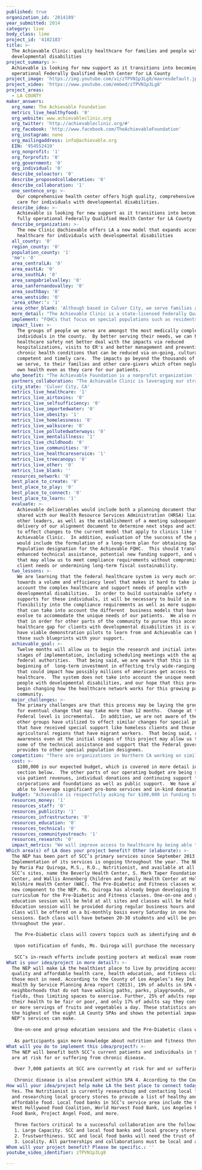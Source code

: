 ```yaml
---
published: true
organization_id: '2014189'
year_submitted: 2014
category: live
body_class: lime
project_id: '4102183'
title: >-
  The Achievable Clinic: quality healthcare for families and people with
  developmental disabilities
project_summary: >-
  Achievable is looking for new support as it transitions into becoming a fully
  operational Federally Qualified Health Center for LA County
project_image: 'https://img.youtube.com/vi/zTPVN1p3Lg8/maxresdefault.jpg'
project_video: 'https://www.youtube.com/embed/zTPVN1p3Lg8'
project_areas:
  - LA COUNTY
maker_answers:
  org_name: The Achievable Foundation
  metrics_live_healthyfood: '0'
  org_website: www.achievableclinic.org
  org_twitter: 'http://achievableclinic.org/#'
  org_facebook: 'http://www.facebook.com/TheAchievableFoundation'
  org_instagram: none
  org_mailingaddress: info@achievable.org
  EIN: '954552419'
  org_nonprofit: '1'
  org_forprofit: '0'
  org_government: '0'
  org_individual: '0'
  describe_soloactor: '0'
  describe_proposedcollaboration: '0'
  describe_collaboration: '1'
  one_sentence_org: >-
    Our comprehensive health center offers high quality, comprehensive health
    care for individuals with developmental disabilities.
  describe_idea: >-
    Achievable is looking for new support as it transitions into becoming a
    fully operational Federally Qualified Health Center for LA County
  describe_organization: >-
    The new Clinic @achievable offers LA a new model that expands access to
    healthcare for individuals with developmental disabilities
  all_county: '0'
  region_county: '0'
  population_county: '1'
  'no': '0'
  area_centralLA: '0'
  area_eastLA: '0'
  area_southLA: '0'
  area_sangabrielvalley: '0'
  area_sanfernandovalley: '0'
  area_southbay: '0'
  area_westside: '0'
  'area_other:': '1'
  area_other_blank: 'Although based in Culver City, we serve families across LA County.'
  more_detail: "The Achievable Clinic is a state-licensed Federally Qualified Health Center (FQHC) specializing in providing appropriate, coordinated, continuous, high-quality and comprehensive healthcare services to our under-served community members, with a special focus on serving individuals with developmental disabilities and their families who lack access to such care in the broader community. \r\nFederal support comes with compliance requirements that do not always take into account the unique needs of our clients.  Achievable is looking to collaborate with LA2050 in order to align our model of care with FQHC rules and expectations while still meeting the complex healthcare needs of our clients as well as ensuring long term financial sustainability.  "
  implement: "FQHCs that focus on special populations such as residents of public housing, persons experiencing homelessness or agricultural workers, are subject to special waivers and accommodations that allow the FQHCs to address the unique health care needs of these groups.  No such process currently exists for people with developmental disabilities. \r\n\r\nIt is our hope that we can demonstrate to HRSA the merits of designating people with developmental disabilities as a special population.  Consequently such a designation would allow us to get the proper reimbursement rate for services rendered as well as allow us to receive continued HRSA grant funding. \r\n\r\nIn that regard, we believe that a significant portion of funding could be allocated to the efforts of our CEO and additional consulting support as Achievable looks to streamline operations, ensure federal, state and county compliance, grow our patient base and ensure that we are properly compensated for the care we provide to our clients.  "
  impact_live: >-
    The groups of people we serve are amongst the most medically complex
    individuals in the county.  By better serving their needs, we can help the
    healthcare safety net better deal with the impacts via reduced
    hospitalizations, visits to ER's and better management and prevention of
    chronic health conditions that can be reduced via on-going, culturally
    competent and timely care.  The impacts go beyond the thousands of clients
    we serve, to their families and other care-givers which often neglect their
    own health even as they care for our patients.
  who_benefit: "The Achievable Foundation is a nonprofit organization founded in 1996 with the mission of significantly improving the health and quality of life of under-served individuals living in Los Angeles County who have developmental disabilities such as autism, intellectual disability, cerebral palsy and epilepsy. \r\n\r\nIndividuals with developmental disabilities have numerous complex health care needs and experience poorer health than the general population, including disproportionately high incidence of chronic conditions and preventable mortality.   Although state and federally-supported Community Health Center programs provide significant support for meeting the needs of many vulnerable populations, there is no specific framework for addressing the unique challenges posed in serving a patient base made up primarily of individuals with developmental disabilities.\r\n\r\nWe aim to serve the tens of thousands of potential clients that may seek our services from across the entire county of Los Angeles."
  partners_collaboration: "The Achievable Clinic is leveraging our strategic partnerships with organizations like the Westside Regional Center (WRC)--where we are co-located-- to offer a growing spectrum of health care services to the expanding number of individuals with developmental disabilities who have MediCal insurance coverage through L.A. Care Health Plan.  Based on the latest information from L.A. Care, there are over 2,286 clients at WRC (or roughly one third of all WRC clients) signed up with one of L.A. Care’s health plan providers.   \r\n\r\nAs part of an extensive outreach plan, Achievable is looking to become the medical home of choice for many new L.A. Care clients. Serving as a medical home to L.A. Care clients places our clinic in a strategic position to contribute significantly towards L.A. Care Health Plan’s Triple Aim goals of achieving excellent patient outcomes, excellent patient experiences, and cost effectiveness and efficiency on behalf of our shared clients. To that end, we seek to improve patient experiences while minimizing long-term medical costs through an integrated, whole-person approach to addressing the ongoing healthcare needs of our community members.  \r\n\r\nIf we can demonstrate the effectiveness of this strategy working with WRC, this could be expanded to the other Regional Centers across LA County that together serve tens of thousands of individuals with developmental disabilities."
  city_state: 'Culver City, CA'
  metrics_live_healthcare: '1'
  metrics_live_airtoxins: '0'
  metrics_live_selfsufficiency: '0'
  metrics_live_importedwater: '0'
  metrics_live_obesity: '1'
  metrics_live_homelessness: '0'
  metrics_live_walkscore: '0'
  metrics_live_pollutedwaterways: '0'
  metrics_live_mentalillness: '1'
  metrics_live_childhood: '0'
  metrics_live_communities: '0'
  metrics_live_healthcareservice: '1'
  metrics_live_treecanopy: '0'
  metrics_live_other: '0'
  metrics_live_blank: ''
  resources_network: '0'
  best_place_to_create: '0'
  best_place_to_play: '0'
  best_place_to_connect: '0'
  best_place_to_learn: '1'
  evaluate: >-
    Achievable deliverables would include both a planning document that will be
    shared with our Health Resource Services Administration (HRSA) liaison and
    other leaders, as well as the establishment of a meeting subsequent to
    delivery of our alignment document to determine next steps and action plans
    to effect changes to the current model that apply to clinics like the
    Achievable Clinic.  In addition, evaluation of the success of the project
    would include the formulation of a long-term plan for obtaining Special
    Population designation for the Achievable FQHC.  This should translate into
    enhanced technical assistance, potential new funding support, and waivers
    that may allow us to meet compliance requirements without compromising our
    client needs or undermining long-term fiscal sustainability.
  two_lessons: >-
    We are learning that the federal healthcare system is very much oriented
    towards a volume and efficiency level that makes it hard to take into
    account the complex healthcare and support needs of people with
    developmental disabilities.  In order to build sustainable safety net
    supports for these individuals, it will be necessary to build in more
    flexibility into the compliance requirements as well as more support options
    that can take into account the different  business models that have to
    evolve to accommodate the unique needs of our patients.  We also realize
    that in order for other parts of the community to pursue this access to
    healthcare gap for clients with developmental disabilities it is vital to
    have viable demonstration pilots to learn from and Achievable can be one of
    those such blueprints with your support.
  achievable_goal: >-
    Twelve months will allow us to begin the research and initial interaction
    stages of implementation, including scheduling meetings with the appropriate
    federal authorities.  That being said, we are aware that this is the
    beginning of  long-term investment in effecting truly wide-ranging change
    that could impact how possibly millions of americans get access to
    healthcare.  The system does not take into account the unique needs of
    people with developmental disabilities, and our hope that this process will
    begin changing how the healthcare network works for this growing part of our
    community.
  major_challenges: >-
    The primary challenges are that this process may be laying the groundwork
    for eventual change that may take more than 12 months.  Change at the
    Federal level is incremental.  In addition, we are not aware of the process
    other groups have utilized to effect similar changes for special populations
    that have received special support like homeless clients and those in
    agricultural regions that have migrant workers.  That being said, raising
    awareness even at the initial stages of this project may allow us to get
    some of the technical assistance and support that the Federal government
    provides to other special population designees.  
  competition: "There are organizations in Northern CA working on similar issues.  At UC San Francisco, they are working with partners to develop clinical solutions for similar potential clients in the San Mateo county area.  We have collaborated with them to share best practices and possibly link up in the future to form a more systemic partnership.  \r\n\r\nAcross a number of universities, there are Centers of Excellence that are providing various programs to help increase healthcare solutions for people with complex healthcare needs in the developmental disabilities arena.  We are aware of their work, and have collaborated with them in a number of ways.  For instance, we have a collaboration with UCLA's Neuro Psychiatric Institute that allows our patients to get access to mental health professionals with experience in our field. \r\n\r\nFinally, we are working with the Department of Developmental Disabilities via its Regional Center network in a collaborative approach to improving outreach and access to their clients.  Currently, we are working with Westside Regional Center, where our new clinic is co-located. "
  cost: >-
    $100,000 is our expected budget, which is covered in more detail in the
    section below.  The other parts of our operating budget are being sustained
    via patient revenues, individual donations and continuing support from
    corporations and foundations as well as public support.  We have also been
    able to leverage significant pro-bono services and in-kind donations.
  budget: "Achievable is respectfully asking for $100,000 in funding to support our Executive leadership in documenting our alignment with the FQHC model. At the heart of this request is the creation of an FQHC Special Population planning process that can be documented in order to demonstrate to HRSA exactly how our clinic model operates, with the view of establishing a case for consideration of developmental disabilities as a potential Special Population Designation in future FQHC certification and support initiatives. \r\n\r\nSpecifically, we are asking to be considered for $30,000 in strategic funding to support our CEO’s contributions to the FQHC alignment documentation process, $50,000 for outside consulting support (including research of prior successful designation processes as well as feasibility assessment for Achievable’s plan), and $20,000 for Operations and Development staff contributions (which would include data collections and evaluation of existing operations and patient impacts and costs). \r\n\r\nThese positions are vital to both producing the documentation to be presented to HRSA, and the follow up needed to make a case to the relevant authorities that a special designation for developmental disabilities is both appropriate and viable.  The funding would cover the costs of researching past efforts to create Special Population designation procedures (such as those for people experiencing homelessness), conducting a feasibility analysis, making the case for support, and providing the required data and justification to underpin a similar request on behalf of our population being served."
  resources_money: '1'
  resources_staff: '0'
  resources_publicity: '1'
  resources_infrastructure: '0'
  resources_education: '0'
  resources_technical: '0'
  resources_communityoutreach: '1'
  resources_research: '0'
  impact_metrics: "We will improve access to healthcare by being able to serve thousands of clients via our FQHC clinic with enhanced Special Population status allowing for possibly more funding and technical assistance as we implement our clinical care model.\r\n\r\nWe can address the obesity crisis by working with more clients and families in our patient centered medical home model.  Individuals with developmental disabilities have numerous complex health care needs and experience poorer health than the general population, including disproportionately high incidence of chronic conditions and preventable mortality.    \r\n\r\nAlthough state and federally-supported Community Health Center programs provide significant support for meeting the needs of many vulnerable populations, there is no specific framework for addressing the unique challenges posed in serving a patient base made up primarily of individuals with developmental disabilities.\r\n\r\nWe also address the mental health issues via our specialists in mental health through our UCLA and Cedars partnerships with their specialty care clinicians working at our clinic.  Collaborating with the Regional Centers also allows for better coordination of services, including various social needs such as housing assistance and job support and independent living skills offered by our partners at Westside Regional Center."
Which area(s) of LA does your project benefit? Other (elaborate): >-
  The NEP has been part of SCC’s primary services since September 2013.
  Implementation of its services is ongoing throughout the year. The NEP is led
  by Maria Paz Quiroga, M.S., R.D., Nutritionist, and available at all three of
  SCC’s sites, name the Beverly Health Center, S. Mark Taper Foundation Health
  Center, and Wallis Annenberg Children and Family Health Center at Hollywood
  Wilshire Health Center (WAC). The Pre-Diabetic and Fitness classes will be a
  new component to the NEP. Ms. Quiroga has already begun developing the
  curriculum for the Pre-Diabetic and Fitness classes. One-on-one and group
  education session will be held at all sites and classes will be held at WAC.
  Education session will be provided during regular business hours and each
  class will be offered on a bi-monthly basis every Saturday in one hour
  sessions. Each class will have between 20-30 students and will be provided
  throughout the year.
   
   The Pre-Diabetic class will covers topics such as identifying and defining diabetes and obesity, the effect of diabetes, how nutrition is linked to chronic disease, the importance of exercise, and more. Fitness classes will comprise of circuit training which incorporates a breadth of exercises such as strength training, cardio, and stretching. An education component will also be included to help participants perform the exercises at home. Participants will receive a diet journal to monitor food intake and utilize measuring tapes and calipers to evaluate progress.
   
   Upon notification of funds, Ms. Quiroga will purchase the necessary equipment and hire a contracted co-trainer to begin classes. SCC will use in-reach efforts to inform medical staff and providers of the services available as well outreach efforts to publicize NEP and its additional services.
   
   SCC’s in-reach efforts include posting posters at medical exam rooms and front desk as well as distributing informational flyers at the registration and discharge rooms. In terms of outreach efforts, SCC’s Managed Care Manager leads a team of Outreach Specialists to promote SCC’s various programs and services, including the NEP. The Managed Care Manager coordinates and leads culturally-sensitive and linguistically-appropriate outreach activities such as maintaining contact with agencies, initiating collaborations and partnerships, and participating in community events. The Outreach Specialists visit schools, local community and faith-based organizations, and other service centers.
What is your idea/project in more detail?: >-
  The NEP will make LA the healthiest place to live by providing access to
  quality and affordable health care, health education, and fitness classes to
  those most in need. According to the County of Los Angeles’s Key Indicators of
  Health by Service Planning Area report (2013), 19% of adults in SPA 4 live in
  neighborhoods that do not have walking paths, parks, playgrounds, or sports
  fields, thus limiting spaces to exercise. Further, 25% of adults reported
  their health to be fair or poor, and only 17% of adults say they consume five
  or more servings of fruits and vegetables a day. These statistics are amongst
  the highest of the eight LA County SPAs and shows the potential impact the
  NEP’s services can make. 
   
   One-on-one and group education sessions and the Pre-Diabetic class will teach individuals how to eat healthier, how to maximize their limited funds to purchase healthy foods, appropriate portion control, and much more. Fitness classes will provide individuals a free space to exercise as well as lessons on proper fitness regimens and exercise routines. 
   
   As participants gain more knowledge about nutrition and fitness through the NEP, they will be able to utilize and share them with their friends and family to promote a healthier and more active lifestyle. By 2050, SCC hopes that the network of persons reached will be great enough to have a significant impact on the Los Angeles community. SCC is confident that the NEP will have a positive effect on the communities it serves. SCC has already received positive remarks from patients on how the current NEP and its services have transformed different areas of their health including weight loss, eating habits, blood pressure, and medication intake.
What will you do to implement this idea/project?: >-
  The NEP will benefit both SCC’s current patients and individuals in SPA 4 who
  are at risk for or suffering from chronic disease.
   
   Over 7,000 patients at SCC are currently at risk for and or suffering from chronic disease. In Fiscal Year 2012-2013, 27,188 patient visits were related to chronic disease, accounting for more than a quarter (27%) of SCC’s total number of patient visits. SCC saw 5,653 patients for hypertension and 3,039 for diabetes. Most if not all of these patient can greatly benefit from the NEP and its free services.
   
   Chronic disease is also prevalent within SPA 4. According to the County of Los Angeles’s Key Indicators of Health by Service Planning Area report (2013), major chronic health concerns prevalent among SPA 4 residents include hypertension and high cholesterol. The percentage of hypertension in SPA 4 has increased from 14% in 1997 to 20% in 2011, and the percentage of high cholesterol has increased from 15% in 1999 to 24% in 2011 according to the same report. Diabetes in SPA 4 is also a health concern according to Kaiser Foundation Hospital - Los Angeles’s 2013 Community Health Needs Assessment. In SPA 4, the prevalence of diabetes is 17% and the hospitalization rate is 186 per 100,000 persons. Furthermore, uncontrolled hospitalizations is 22 per 100,000 persons. These statistics are amongst the highest of the eight SPAs. As such, it is clear that many individuals in SCC’s service area can benefit from the NEP.
How will your idea/project help make LA the best place to connect today? In LA2050?: >-
  Yes. The Nutritionist is currently researching and contacting local food banks
  and researching local grocery stores to provide a list of healthy and
  affordable food. Local food banks in SCC’s service area include the Greater
  West Hollywood Food Coalition, World Harvest Food Bank, Los Angeles Regional
  Food Bank, Project Angel Food, and more. 
   
   Three factors critical to a successful collaboration are the following:
   1. Large Capacity. SCC and local food banks and local grocery stores must have reasonably sized resources to accommodate the need for healthy food.
   2. Trustworthiness. SCC and local food banks will need the trust of the community, including those serves, for retaining patients in the NEP. 
   3. Locality. All partnerships and collaborations must be local and accessible and in proximity of patients.
Whom will your project benefit? Please be specific.: ''
youtube_video_identifier: zTPVN1p3Lg8

---
```


